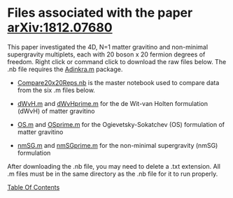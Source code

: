 # Files associated with the paper [arXiv:1812.07680 ](https://arxiv.org/pdf/1812.07680.pdf)
This paper investigated the 4D, N=1 matter gravitino and non-minimal supergravity multiplets, each with 20 boson x 20 fermion degrees of freedom. Right click or command click to download the raw files below. The .nb file requires the [Adinkra.m](https://hepthools.github.io/Adinkra/) package.


* [Compare20x20Reps.nb](https://raw.githubusercontent.com/HEPTHools/Data/master/20x20/Compare20x20Reps.nb) is the master notebook used to compare data from the six .m files below.

* [dWvH.m](https://raw.githubusercontent.com/HEPTHools/Data/master/20x20/dWvH.m) and [dWvHprime.m](https://raw.githubusercontent.com/HEPTHools/Data/master/20x20/dWvHprime.m)  for the de Wit-van Holten formulation (dWvH) of matter gravitino 

* [OS.m](https://raw.githubusercontent.com/HEPTHools/Data/master/20x20/OS.m) and [OSprime.m](https://raw.githubusercontent.com/HEPTHools/Data/master/20x20/OSprime.m) for the Ogievetsky-Sokatchev (OS) formulation of matter gravitino

* [nmSG.m](https://raw.githubusercontent.com/HEPTHools/Data/master/20x20/nmSG.m) and [nmSGprime.m](https://raw.githubusercontent.com/HEPTHools/Data/master/20x20/nmSGprime.m) for the non-minimal supergravity (nmSG) formulation

After downloading the .nb file, you may need to delete a .txt extension. All .m files must be in the same directory as the .nb file for it to run properly.

[Table Of Contents](https://hepthools.github.io/Adinkra/)
